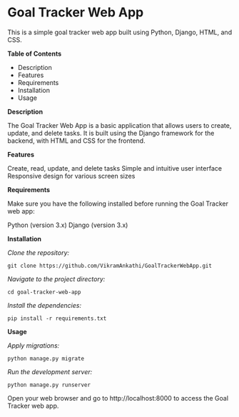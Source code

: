 # Goal Tracker Web App

This is a simple goal tracker web app built using Python, Django, HTML, and CSS.

**Table of Contents**
* Description
* Features
* Requirements
* Installation
* Usage

**Description**

The Goal Tracker Web App is a basic application that allows users to create, update, and delete tasks. It is built using the Django framework for the backend, with HTML and CSS for the frontend.

**Features**

Create, read, update, and delete tasks
Simple and intuitive user interface
Responsive design for various screen sizes

**Requirements**

Make sure you have the following installed before running the Goal Tracker web app:

Python (version 3.x)
Django (version 3.x)


**Installation**

_Clone the repository:_

```git clone https://github.com/VikramAnkathi/GoalTrackerWebApp.git```

_Navigate to the project directory:_

```cd goal-tracker-web-app```

_Install the dependencies:_

```pip install -r requirements.txt```

**Usage**

_Apply migrations:_

```python manage.py migrate```

_Run the development server:_

```python manage.py runserver```

Open your web browser and go to http://localhost:8000 to access the Goal Tracker web app.

